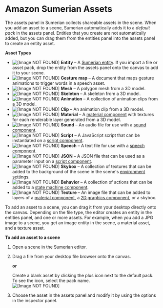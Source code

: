 # Amazon Sumerian Assets<a name="sumerian-assets"></a>

The assets panel in Sumerian collects shareable assets in the scene\. When you add an asset to a scene, Sumerian automatically adds it to a *default pack* in the assets panel\. Entities that you create are not automatically added, but you can drag them from the entities panel into the assets panel to create an entity asset\.

**Asset Types**
+ ![\[Image NOT FOUND\]](http://docs.aws.amazon.com/sumerian/latest/userguide/images/assets-icons-entity.png) **Entity** – A [Sumerian entity](sumerian-entities.md)\. If you import a file or asset pack, drop the entity from the assets panel onto the canvas to add it to your scene\.
+ ![\[Image NOT FOUND\]](http://docs.aws.amazon.com/sumerian/latest/userguide/images/assets-icons-gesturemap.png) **Gesture map** – A document that maps gesture animations to trigger words in a speech asset\.
+ ![\[Image NOT FOUND\]](http://docs.aws.amazon.com/sumerian/latest/userguide/images/assets-icons-mesh.png) **Mesh** – A polygon mesh from a 3D model\.
+ ![\[Image NOT FOUND\]](http://docs.aws.amazon.com/sumerian/latest/userguide/images/assets-icons-skeleton.png) **Skeleton** – A skeleton from a 3D model\.
+ ![\[Image NOT FOUND\]](http://docs.aws.amazon.com/sumerian/latest/userguide/images/assets-icons-animation.png) **Animation** – A collection of animation clips from a 3D model\.
+ ![\[Image NOT FOUND\]](http://docs.aws.amazon.com/sumerian/latest/userguide/images/assets-icons-clip.png) **Clip** – An animation clip from a 3D model\.
+ ![\[Image NOT FOUND\]](http://docs.aws.amazon.com/sumerian/latest/userguide/images/assets-icons-material.png) **Material** – A [material component](entities-material.md) with textures for each renderable layer generated from a 3D model\.
+ ![\[Image NOT FOUND\]](http://docs.aws.amazon.com/sumerian/latest/userguide/images/assets-icons-sound.png) **Sound** – An audio file for use with a [sound component](entities-sound.md)\.
+ ![\[Image NOT FOUND\]](http://docs.aws.amazon.com/sumerian/latest/userguide/images/assets-icons-script.png) **Script** – A JavaScript script that can be instantiated on a [script component](entities-sound.md)\.
+ ![\[Image NOT FOUND\]](http://docs.aws.amazon.com/sumerian/latest/userguide/images/assets-icons-speech.png) **Speech** – A text file for use with a [speech component](entities-speech.md)\. 
+ ![\[Image NOT FOUND\]](http://docs.aws.amazon.com/sumerian/latest/userguide/images/assets-icons-json.png) **JSON** – A JSON file that can be used as a parameter input on a [script component](entities-sound.md)\.
+ ![\[Image NOT FOUND\]](http://docs.aws.amazon.com/sumerian/latest/userguide/images/assets-icons-skybox.png) **Skybox** – A collection of textures that can be added to the background of the scene in the scene's [environment settings](scene-environment.md)\. 
+ ![\[Image NOT FOUND\]](http://docs.aws.amazon.com/sumerian/latest/userguide/images/assets-icons-behavior.png) **Behavior** – A collection of actions that can be added to a [state machine component](entities-statemachine.md)\. 
+ ![\[Image NOT FOUND\]](http://docs.aws.amazon.com/sumerian/latest/userguide/images/assets-icons-texture.png) **Texture** – An image file that can be added to layers of a [material component](entities-material.md), a [2D graphics component](entities-2dgraphics.md), or a skybox\.

To add an asset to a scene, you can drag it from your desktop directly onto the canvas\. Depending on the file type, the editor creates an entity in the entities panel, and one or more assets\. For example, when you add a JPG image to a scene, you get an image entity in the scene, a material asset, and a texture asset\.

**To add an asset to a scene**

1. Open a scene in the Sumerian editor\.

1. Drag a file from your desktop file browser onto the canvas\.

   **or**

   Create a blank asset by clicking the plus icon next to the default pack\. To see the icon, select the pack name\.  
![\[Image NOT FOUND\]](http://docs.aws.amazon.com/sumerian/latest/userguide/images/assets-bin-add.png)

1. Choose the asset in the assets panel and modify it by using the options in the inspector panel\.